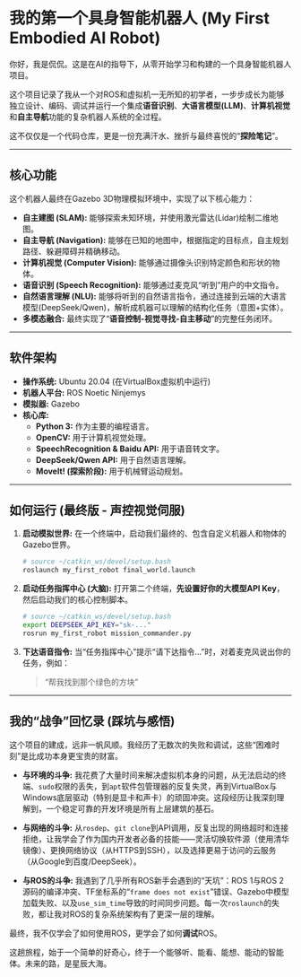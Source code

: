 # 我的第一个具身智能机器人 (My First Embodied AI Robot)

你好，我是侃侃。这是在AI的指导下，从零开始学习和构建的一个具身智能机器人项目。

这个项目记录了我从一个对ROS和虚拟机一无所知的初学者，一步步成长为能够独立设计、编码、调试并运行一个集成**语音识别**、**大语言模型(LLM)**、**计算机视觉**和**自主导航**功能的复杂机器人系统的全过程。

这不仅仅是一个代码仓库，更是一份充满汗水、挫折与最终喜悦的“**探险笔记**”。

---

## 核心功能

这个机器人最终在Gazebo 3D物理模拟环境中，实现了以下核心能力：

* **自主建图 (SLAM):** 能够探索未知环境，并使用激光雷达(Lidar)绘制二维地图。
* **自主导航 (Navigation):** 能够在已知的地图中，根据指定的目标点，自主规划路径、躲避障碍并精确移动。
* **计算机视觉 (Computer Vision):** 能够通过摄像头识别特定颜色和形状的物体。
* **语音识别 (Speech Recognition):** 能够通过麦克风“听到”用户的中文指令。
* **自然语言理解 (NLU):** 能够将听到的自然语言指令，通过连接到云端的大语言模型(DeepSeek/Qwen)，解析成机器可以理解的结构化任务（意图+实体）。
* **多模态融合:** 最终实现了“**语音控制-视觉寻找-自主移动**”的完整任务闭环。

---

## 软件架构

* **操作系统:** Ubuntu 20.04 (在VirtualBox虚拟机中运行)
* **机器人平台:** ROS Noetic Ninjemys
* **模拟器:** Gazebo
* **核心库:**
    * **Python 3:** 作为主要的编程语言。
    * **OpenCV:** 用于计算机视觉处理。
    * **SpeechRecognition & Baidu API:** 用于语音转文字。
    * **DeepSeek/Qwen API:** 用于自然语言理解。
    * **MoveIt! (探索阶段):** 用于机械臂运动规划。

---

## 如何运行 (最终版 - 声控视觉伺服)

1.  **启动模拟世界:**
    在一个终端中，启动我们最终的、包含自定义机器人和物体的Gazebo世界。
    ```bash
    # source ~/catkin_ws/devel/setup.bash
    roslaunch my_first_robot final_world.launch
    ```

2.  **启动任务指挥中心 (大脑):**
    打开第二个终端，**先设置好你的大模型API Key**，然后启动我们的核心控制脚本。
    ```bash
    # source ~/catkin_ws/devel/setup.bash
    export DEEPSEEK_API_KEY="sk-..."
    rosrun my_first_robot mission_commander.py
    ```

3.  **下达语音指令:**
    当“任务指挥中心”提示“请下达指令...”时，对着麦克风说出你的任务，例如：
    > “帮我找到那个绿色的方块”

---

## 我的“战争”回忆录 (踩坑与感悟)

这个项目的建成，远非一帆风顺。我经历了无数次的失败和调试，这些“困难时刻”是比成功本身更宝贵的财富。

* **与环境的斗争:** 我花费了大量时间来解决虚拟机本身的问题，从无法启动的终端、`sudo`权限的丢失，到`apt`软件包管理器的反复失灵，再到VirtualBox与Windows底层驱动（特别是显卡和声卡）的顽固冲突。这段经历让我深刻理解到，一个稳定可靠的开发环境是所有上层建筑的基石。

* **与网络的斗争:** 从`rosdep`、`git clone`到API调用，反复出现的网络超时和连接拒绝，让我学会了作为国内开发者必备的技能——灵活切换软件源（使用清华镜像）、更换网络协议（从HTTPS到SSH），以及选择更易于访问的云服务（从Google到百度/DeepSeek）。

* **与ROS的斗争:** 我遇到了几乎所有ROS新手会遇到的“天坑”：ROS 1与ROS 2源码的编译冲突、TF坐标系的“`frame does not exist`”错误、Gazebo中模型加载失败、以及`use_sim_time`导致的时间同步问题。每一次`roslaunch`的失败，都让我对ROS的复杂系统架构有了更深一层的理解。

最终，我不仅学会了如何使用ROS，更学会了如何**调试**ROS。

这趟旅程，始于一个简单的好奇心，终于一个能够听、能看、能想、能动的智能体。未来的路，是星辰大海。
